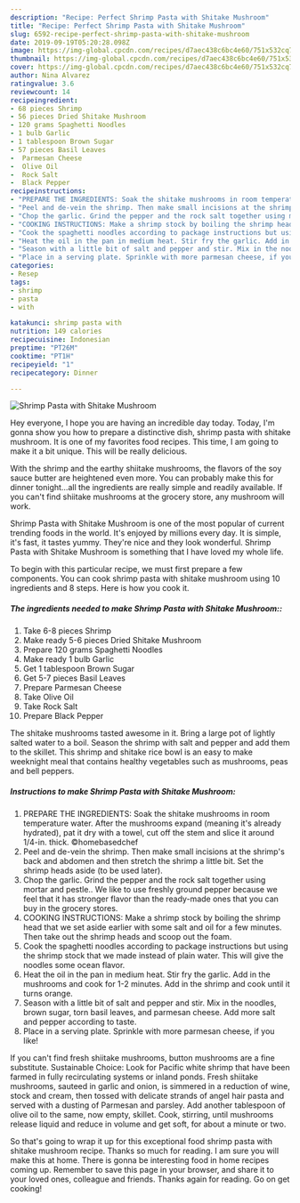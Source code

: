 ```yaml
---
description: "Recipe: Perfect Shrimp Pasta with Shitake Mushroom"
title: "Recipe: Perfect Shrimp Pasta with Shitake Mushroom"
slug: 6592-recipe-perfect-shrimp-pasta-with-shitake-mushroom
date: 2019-09-19T05:20:28.098Z
image: https://img-global.cpcdn.com/recipes/d7aec438c6bc4e60/751x532cq70/shrimp-pasta-with-shitake-mushroom-recipe-main-photo.jpg
thumbnail: https://img-global.cpcdn.com/recipes/d7aec438c6bc4e60/751x532cq70/shrimp-pasta-with-shitake-mushroom-recipe-main-photo.jpg
cover: https://img-global.cpcdn.com/recipes/d7aec438c6bc4e60/751x532cq70/shrimp-pasta-with-shitake-mushroom-recipe-main-photo.jpg
author: Nina Alvarez
ratingvalue: 3.6
reviewcount: 14
recipeingredient:
- 68 pieces Shrimp
- 56 pieces Dried Shitake Mushroom
- 120 grams Spaghetti Noodles
- 1 bulb Garlic
- 1 tablespoon Brown Sugar
- 57 pieces Basil Leaves
-  Parmesan Cheese
-  Olive Oil
-  Rock Salt
-  Black Pepper
recipeinstructions:
- "PREPARE THE INGREDIENTS: Soak the shitake mushrooms in room temperature water. After the mushrooms expand (meaning it&#39;s already hydrated), pat it dry with a towel, cut off the stem and slice it around 1/4-in. thick. ©homebasedchef"
- "Peel and de-vein the shrimp. Then make small incisions at the shrimp&#39;s back and abdomen and then stretch the shrimp a little bit. Set the shrimp heads aside (to be used later)."
- "Chop the garlic. Grind the pepper and the rock salt together using mortar and pestle.. We like to use freshly ground pepper because we feel that it has stronger flavor than the ready-made ones that you can buy in the grocery stores."
- "COOKING INSTRUCTIONS: Make a shrimp stock by boiling the shrimp head that we set aside earlier with some salt and oil for a few minutes. Then take out the shrimp heads and scoop out the foam."
- "Cook the spaghetti noodles according to package instructions but using the shrimp stock that we made instead of plain water. This will give the noodles some ocean flavor."
- "Heat the oil in the pan in medium heat. Stir fry the garlic. Add in the mushrooms and cook for 1-2 minutes. Add in the shrimp and cook until it turns orange."
- "Season with a little bit of salt and pepper and stir. Mix in the noodles, brown sugar, torn basil leaves, and parmesan cheese. Add more salt and pepper according to taste."
- "Place in a serving plate. Sprinkle with more parmesan cheese, if you like!"
categories:
- Resep
tags:
- shrimp
- pasta
- with

katakunci: shrimp pasta with
nutrition: 149 calories
recipecuisine: Indonesian
preptime: "PT26M"
cooktime: "PT1H"
recipeyield: "1"
recipecategory: Dinner

---
```



![Shrimp Pasta with Shitake Mushroom](https://img-global.cpcdn.com/recipes/d7aec438c6bc4e60/751x532cq70/shrimp-pasta-with-shitake-mushroom-recipe-main-photo.jpg)

Hey everyone, I hope you are having an incredible day today. Today, I'm gonna show you how to prepare a distinctive dish, shrimp pasta with shitake mushroom. It is one of my favorites food recipes. This time, I am going to make it a bit unique. This will be really delicious.

With the shrimp and the earthy shiitake mushrooms, the flavors of the soy sauce butter are heightened even more. You can probably make this for dinner tonight…all the ingredients are really simple and readily available. If you can&#39;t find shiitake mushrooms at the grocery store, any mushroom will work.

Shrimp Pasta with Shitake Mushroom is one of the most popular of current trending foods in the world. It's enjoyed by millions every day. It is simple, it's fast, it tastes yummy. They're nice and they look wonderful. Shrimp Pasta with Shitake Mushroom is something that I have loved my whole life.


To begin with this particular recipe, we must first prepare a few components. You can cook shrimp pasta with shitake mushroom using 10 ingredients and 8 steps. Here is how you cook it.

##### The ingredients needed to make Shrimp Pasta with Shitake Mushroom::

1. Take 6-8 pieces Shrimp
1. Make ready 5-6 pieces Dried Shitake Mushroom
1. Prepare 120 grams Spaghetti Noodles
1. Make ready 1 bulb Garlic
1. Get 1 tablespoon Brown Sugar
1. Get 5-7 pieces Basil Leaves
1. Prepare  Parmesan Cheese
1. Take  Olive Oil
1. Take  Rock Salt
1. Prepare  Black Pepper


The shitake mushrooms tasted awesome in it. Bring a large pot of lightly salted water to a boil. Season the shrimp with salt and pepper and add them to the skillet. This shrimp and shitake rice bowl is an easy to make weeknight meal that contains healthy vegetables such as mushrooms, peas and bell peppers. 

##### Instructions to make Shrimp Pasta with Shitake Mushroom:

1. PREPARE THE INGREDIENTS:
Soak the shitake mushrooms in room temperature water. After the mushrooms expand (meaning it&#39;s already hydrated), pat it dry with a towel, cut off the stem and slice it around 1/4-in. thick. ©homebasedchef
1. Peel and de-vein the shrimp. Then make small incisions at the shrimp&#39;s back and abdomen and then stretch the shrimp a little bit. Set the shrimp heads aside (to be used later).
1. Chop the garlic. Grind the pepper and the rock salt together using mortar and pestle.. We like to use freshly ground pepper because we feel that it has stronger flavor than the ready-made ones that you can buy in the grocery stores.
1. COOKING INSTRUCTIONS:
Make a shrimp stock by boiling the shrimp head that we set aside earlier with some salt and oil for a few minutes. Then take out the shrimp heads and scoop out the foam.
1. Cook the spaghetti noodles according to package instructions but using the shrimp stock that we made instead of plain water. This will give the noodles some ocean flavor.
1. Heat the oil in the pan in medium heat. Stir fry the garlic. Add in the mushrooms and cook for 1-2 minutes. Add in the shrimp and cook until it turns orange.
1. Season with a little bit of salt and pepper and stir.
Mix in the noodles, brown sugar, torn basil leaves, and parmesan cheese. Add more salt and pepper according to taste.
1. Place in a serving plate. Sprinkle with more parmesan cheese, if you like!


If you can&#39;t find fresh shiitake mushrooms, button mushrooms are a fine substitute. Sustainable Choice: Look for Pacific white shrimp that have been farmed in fully recirculating systems or inland ponds. Fresh shiitake mushrooms, sauteed in garlic and onion, is simmered in a reduction of wine, stock and cream, then tossed with delicate strands of angel hair pasta and served with a dusting of Parmesan and parsley. Add another tablespoon of olive oil to the same, now empty, skillet. Cook, stirring, until mushrooms release liquid and reduce in volume and get soft, for about a minute or two. 

So that's going to wrap it up for this exceptional food shrimp pasta with shitake mushroom recipe. Thanks so much for reading. I am sure you will make this at home. There is gonna be interesting food in home recipes coming up. Remember to save this page in your browser, and share it to your loved ones, colleague and friends. Thanks again for reading. Go on get cooking!
